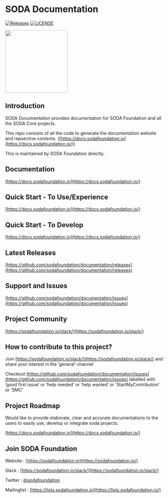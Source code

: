# SODA Documentation

[![Releases](https://img.shields.io/github/release/sodafoundation/documentation/all.svg?style=flat-square)](https://github.com/sodafoundation/documentation/releases)
[![LICENSE](https://img.shields.io/github/license/sodafoundation/documentation.svg?style=flat-square)](https://github.com/sodafoundation/documentation/blob/master/LICENSE)

<img src="https://sodafoundation.io/wp-content/uploads/2020/01/SODA_logo_outline_color_800x800.png" width="200" height="200">

## Introduction

SODA Documentation provides documentation for SODA Foundation and all the SODA Core projects.

This repo consists of all the code to generate the documentation website and repsective contents. ([https://docs.sodafoundation.io](https://docs.sodafoundation.io/))

This is maintained by SODA Foundation directly.

## Documentation

[https://docs.sodafoundation.io](https://docs.sodafoundation.io/)

## Quick Start - To Use/Experience

[https://docs.sodafoundation.io](https://docs.sodafoundation.io/)

## Quick Start - To Develop

[https://docs.sodafoundation.io](https://docs.sodafoundation.io/)

## Latest Releases

[https://github.com/sodafoundation/documentation/releases](https://github.com/sodafoundation/documentation/releases)

## Support and Issues

[https://github.com/sodafoundation/documentation/issues](https://github.com/sodafoundation/documentation/issues)

## Project Community

[https://sodafoundation.io/slack/](https://sodafoundation.io/slack/)

## How to contribute to this project?

Join [https://sodafoundation.io/slack/](https://sodafoundation.io/slack/) and share your interest in the ‘general’ channel

Checkout [https://github.com/sodafoundation/documentation/issues](https://github.com/sodafoundation/documentation/issues) labelled with ‘good first issue’ or ‘help needed’ or ‘help wanted’ or ‘StartMyContribution’ or ‘SMC’

## Project Roadmap

Would like to provide elaborate, clear and accurate documentations to the users to easily use, develop or integrate soda projects.

[https://docs.sodafoundation.io](https://docs.sodafoundation.io/)

## Join SODA Foundation

Website : [https://sodafoundation.io](https://sodafoundation.io/)

Slack  : [https://sodafoundation.io/slack/](https://sodafoundation.io/slack/)

Twitter  : [@sodafoundation](https://twitter.com/sodafoundation)

Mailinglist  : [https://lists.sodafoundation.io](https://lists.sodafoundation.io/)
